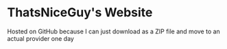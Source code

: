 # ThatsNiceGuy's Website
Hosted on GitHub because I can just download as a ZIP file and move to an actual provider one day
